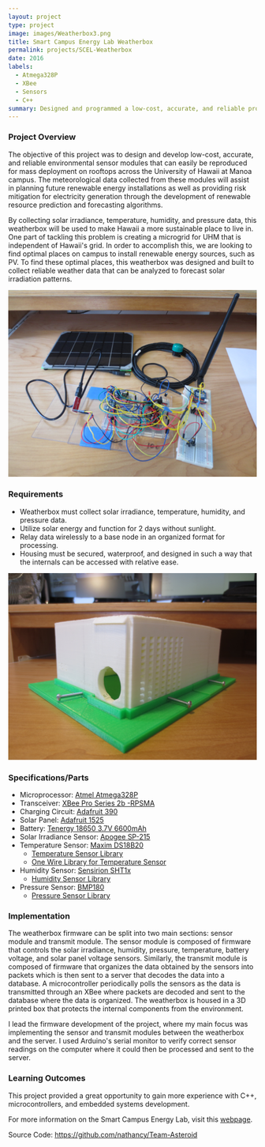 ```yaml
---
layout: project
type: project
image: images/Weatherbox3.png
title: Smart Campus Energy Lab Weatherbox 
permalink: projects/SCEL-Weatherbox
date: 2016
labels:
  - Atmega328P
  - XBee
  - Sensors
  - C++
summary: Designed and programmed a low-cost, accurate, and reliable prototype weatherbox using environmental sensor modules to forecast weather patterns. 
---
```

### Project Overview
The objective of this project was to design and develop low-cost, accurate, and reliable environmental sensor modules that can easily be reproduced for mass deployment on rooftops across the University of Hawaii at Manoa campus. The meteorological data collected from these modules will assist in planning future renewable energy installations as well as providing risk mitigation for electricity generation through the development of renewable resource prediction and forecasting algorithms.

By collecting solar irradiance, temperature, humidity, and pressure data, this weatherbox will be used to make Hawaii a more sustainable place to live in. One part of tackling this problem is creating a microgrid for UHM that is independent of Hawaii's grid. In order to accomplish this, we are looking to find optimal places on campus to install renewable energy sources, such as PV. To find these optimal places, this weatherbox was designed and built to collect reliable weather data that can be analyzed to forecast solar irradiation patterns.

<img class="ui fluid image" src="../images/Weatherbox1.JPG">

### Requirements
* Weatherbox must collect solar irradiance, temperature, humidity, and pressure data.
* Utilize solar energy and function for 2 days without sunlight.
* Relay data wirelessly to a base node in an organized format for processing.
* Housing must be secured, waterproof, and designed in such a way that the internals can be accessed with relative ease.

<img class="ui fluid image" src="../images/Weatherbox2.JPG">

### Specifications/Parts
* Microprocessor: [Atmel Atmega328P](http://www.atmel.com/images/atmel-8271-8-bit-avr-microcontroller-atmega48a-48pa-88a-88pa-168a-168pa-328-328p_datasheet_complete.pdf)
* Transceiver: [XBee Pro Series 2b -RPSMA](https://www.sparkfun.com/products/10419)
* Charging Circuit: [Adafruit 390](https://www.adafruit.com/products/390)
* Solar Panel: [Adafruit 1525](https://www.adafruit.com/products/1525)
* Battery: [Tenergy 18650 3.7V 6600mAh](https://cdn-shop.adafruit.com/product-files/353/C450_-_ICR18650_6600mAh_3.7V_20140729.pdf)
* Solar Irradiance Sensor: [Apogee SP-215](http://www.apogeeinstruments.com/content/SP-212_215manual.pdf)
* Temperature Sensor: [Maxim DS18B20](https://www.maximintegrated.com/en/products/analog/sensors-and-sensor-interface/DS18B20.html)
    * [Temperature Sensor Library](https://github.com/milesburton/Arduino-Temperature-Control-Library)
    * [One Wire Library for Temperature Sensor](https://github.com/ntruchsess/arduino-OneWire)
* Humidity Sensor: [Sensirion SHT1x](https://cdn-shop.adafruit.com/datasheets/Sensirion_Humidity_SHT1x_Datasheet_V5.pdf)
    * [Humidity Sensor Library](https://github.com/practicalarduino/SHT1x)
* Pressure Sensor: [BMP180](https://www.adafruit.com/products/1603)
    * [Pressure Sensor Library](https://github.com/adafruit/Adafruit-BMP085-Library)

### Implementation
The weatherbox firmware can be split into two main sections: sensor module and transmit module. The sensor module is composed of firmware that controls the solar irradiance, humidity, pressure, temperature, battery voltage, and solar panel voltage sensors. Similarly, the transmit module is composed of firmware that organizes the data obtained by the sensors into packets which is then sent to a server that decodes the data into a database. A microcontroller periodically polls the sensors as the data is transmitted through an XBee where packets are decoded and sent to the database where the data is organized. The weatherbox is housed in a 3D printed box that protects the internal components from the environment. 

I lead the firmware development of the project, where my main focus was implementing the sensor and transmit modules between the weatherbox and the server. I used Arduino's serial monitor to verify correct sensor readings on the computer where it could then be processed and sent to the server.

### Learning Outcomes
This project provided a great opportunity to gain more experience with C++, microcontrollers, and embedded systems development.

For more information on the Smart Campus Energy Lab, visit this [webpage](http://scel-hawaii.org/).

Source Code: <a href="https://github.com/nathancy/Team-Asteroid"><i class="large github icon "></i>https://github.com/nathancy/Team-Asteroid</a>

